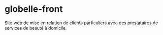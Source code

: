 # globelle-front
Site web de mise en relation de clients particuliers avec des prestataires de services de beauté à domicile.
